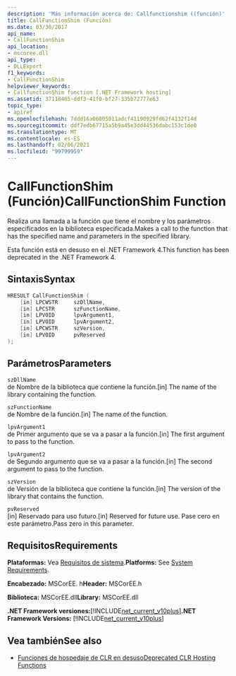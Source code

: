 ```yaml
---
description: 'Más información acerca de: Callfunctionshim ((función)'
title: CallFunctionShim (Función)
ms.date: 03/30/2017
api_name:
- CallFunctionShim
api_location:
- mscoree.dll
api_type:
- DLLExport
f1_keywords:
- CallFunctionShim
helpviewer_keywords:
- CallfunctionShim function [.NET Framework hosting]
ms.assetid: 37118465-ddf3-41f0-bf27-335b72777e63
topic_type:
- apiref
ms.openlocfilehash: 7ddd16a06005011adcf41190929fd62f4132f14d
ms.sourcegitcommit: ddf7edb67715a5b9a45e3dd44536dabc153c1de0
ms.translationtype: MT
ms.contentlocale: es-ES
ms.lasthandoff: 02/06/2021
ms.locfileid: "99799959"
---
```

# <a name="callfunctionshim-function"></a><span data-ttu-id="7582d-103">CallFunctionShim (Función)</span><span class="sxs-lookup"><span data-stu-id="7582d-103">CallFunctionShim Function</span></span>

<span data-ttu-id="7582d-104">Realiza una llamada a la función que tiene el nombre y los parámetros especificados en la biblioteca especificada.</span><span class="sxs-lookup"><span data-stu-id="7582d-104">Makes a call to the function that has the specified name and parameters in the specified library.</span></span>  
  
 <span data-ttu-id="7582d-105">Esta función está en desuso en el .NET Framework 4.</span><span class="sxs-lookup"><span data-stu-id="7582d-105">This function has been deprecated in the .NET Framework 4.</span></span>  
  
## <a name="syntax"></a><span data-ttu-id="7582d-106">Sintaxis</span><span class="sxs-lookup"><span data-stu-id="7582d-106">Syntax</span></span>  
  
```cpp  
HRESULT CallFunctionShim (  
    [in] LPCWSTR     szDllName,  
    [in] LPCSTR      szFunctionName,  
    [in] LPVOID      lpvArgument1,  
    [in] LPVOID      lpvArgument2,  
    [in] LPCWSTR     szVersion,  
    [in] LPVOID      pvReserved  
);  
```  
  
## <a name="parameters"></a><span data-ttu-id="7582d-107">Parámetros</span><span class="sxs-lookup"><span data-stu-id="7582d-107">Parameters</span></span>  

 `szDllName`  
 <span data-ttu-id="7582d-108">de Nombre de la biblioteca que contiene la función.</span><span class="sxs-lookup"><span data-stu-id="7582d-108">[in] The name of the library containing the function.</span></span>  
  
 `szFunctionName`  
 <span data-ttu-id="7582d-109">de Nombre de la función.</span><span class="sxs-lookup"><span data-stu-id="7582d-109">[in] The name of the function.</span></span>  
  
 `lpvArgument1`  
 <span data-ttu-id="7582d-110">de Primer argumento que se va a pasar a la función.</span><span class="sxs-lookup"><span data-stu-id="7582d-110">[in] The first argument to pass to the function.</span></span>  
  
 `lpvArgument2`  
 <span data-ttu-id="7582d-111">de Segundo argumento que se va a pasar a la función.</span><span class="sxs-lookup"><span data-stu-id="7582d-111">[in] The second argument to pass to the function.</span></span>  
  
 `szVersion`  
 <span data-ttu-id="7582d-112">de Versión de la biblioteca que contiene la función.</span><span class="sxs-lookup"><span data-stu-id="7582d-112">[in] The version of the library that contains the function.</span></span>  
  
 `pvReserved`  
 <span data-ttu-id="7582d-113">[in] Reservado para uso futuro.</span><span class="sxs-lookup"><span data-stu-id="7582d-113">[in] Reserved for future use.</span></span> <span data-ttu-id="7582d-114">Pase cero en este parámetro.</span><span class="sxs-lookup"><span data-stu-id="7582d-114">Pass zero in this parameter.</span></span>  
  
## <a name="requirements"></a><span data-ttu-id="7582d-115">Requisitos</span><span class="sxs-lookup"><span data-stu-id="7582d-115">Requirements</span></span>  

 <span data-ttu-id="7582d-116">**Plataformas:** Vea [Requisitos de sistema](../../get-started/system-requirements.md).</span><span class="sxs-lookup"><span data-stu-id="7582d-116">**Platforms:** See [System Requirements](../../get-started/system-requirements.md).</span></span>  
  
 <span data-ttu-id="7582d-117">**Encabezado:** MSCorEE. h</span><span class="sxs-lookup"><span data-stu-id="7582d-117">**Header:** MSCorEE.h</span></span>  
  
 <span data-ttu-id="7582d-118">**Biblioteca:** MSCorEE.dll</span><span class="sxs-lookup"><span data-stu-id="7582d-118">**Library:** MSCorEE.dll</span></span>  
  
 <span data-ttu-id="7582d-119">**.NET Framework versiones:**[!INCLUDE[net_current_v10plus](../../../../includes/net-current-v10plus-md.md)]</span><span class="sxs-lookup"><span data-stu-id="7582d-119">**.NET Framework Versions:** [!INCLUDE[net_current_v10plus](../../../../includes/net-current-v10plus-md.md)]</span></span>  
  
## <a name="see-also"></a><span data-ttu-id="7582d-120">Vea también</span><span class="sxs-lookup"><span data-stu-id="7582d-120">See also</span></span>

- [<span data-ttu-id="7582d-121">Funciones de hospedaje de CLR en desuso</span><span class="sxs-lookup"><span data-stu-id="7582d-121">Deprecated CLR Hosting Functions</span></span>](deprecated-clr-hosting-functions.md)
